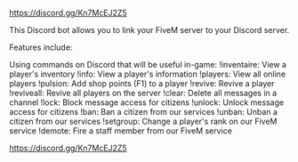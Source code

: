 https://discord.gg/Kn7McEJ2Z5

This Discord bot allows you to link your FiveM server to your Discord server.

Features include:

Using commands on Discord that will be useful in-game:
!inventaire: View a player's inventory
!info: View a player's information
!players: View all online players
!pulsion: Add shop points (F1) to a player
!revive: Revive a player
!reviveall: Revive all players on the server
!clear: Delete all messages in a channel
!lock: Block message access for citizens
!unlock: Unlock message access for citizens
!ban: Ban a citizen from our services
!unban: Unban a citizen from our services
!setgroup: Change a player's rank on our FiveM service
!demote: Fire a staff member from our FiveM service


https://discord.gg/Kn7McEJ2Z5
